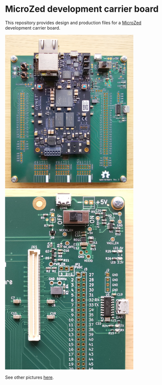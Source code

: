 # MicroZed development carrier board

This repository provides design and production files for a [MicroZed](https://www.avnet.com/wps/portal/us/products/avnet-boards/avnet-board-families/microzed/) development carrier board.

<img src="pictures\Carrier_board_with_MicroZed.jpg" title="" alt="Carrier board with MicroZed" width="419">    <img src="pictures\Carrier_board_detail.jpg" title="" alt="Carrier board detail" width="419">

See other pictures [here](pictures).
